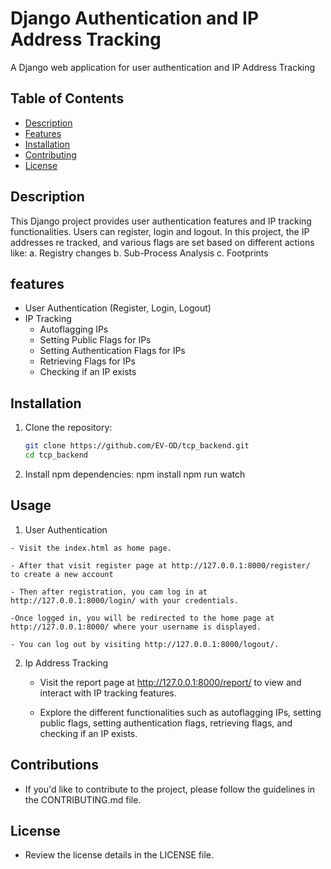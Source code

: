 #  Django Authentication and IP Address Tracking

A Django web application for user authentication and IP Address Tracking

##  Table of Contents

- [Description](#description)
- [Features](#features)
- [Installation](#installation)
- [Contributing](#contributing)
- [License](#license)


## Description
This Django project provides user authentication features and IP tracking functionalities. Users can register, login and logout. In this project, the IP addresses re tracked, and various flags are set based on different actions like:
a. Registry changes
b. Sub-Process Analysis
c. Footprints


## features
- User Authentication (Register, Login, Logout)
- IP Tracking
  - Autoflagging IPs
  - Setting Public Flags for IPs
  - Setting Authentication Flags for IPs
  - Retrieving Flags for IPs
  - Checking if an IP exists

## Installation

  1. Clone the repository:
  
     ```bash
     git clone https://github.com/EV-OD/tcp_backend.git
     cd tcp_backend
     
 2. Install npm dependencies:
       npm install
       npm run watch

## Usage
   1. User Authentication

    - Visit the index.html as home page.
  
    - After that visit register page at http://127.0.0.1:8000/register/  to create a new account
  
    - Then after registration, you cam log in at http://127.0.0.1:8000/login/ with your credentials.
  
    -Once logged in, you will be redirected to the home page at  http://127.0.0.1:8000/ where your username is displayed.
  
    - You can log out by visiting http://127.0.0.1:8000/logout/.

2. Ip Address Tracking

    - Visit the report page at http://127.0.0.1:8000/report/ to view and interact with IP tracking features.
  
    - Explore the different functionalities such as autoflagging IPs, setting public flags, setting authentication flags, retrieving flags, and   checking if an IP exists.

## Contributions

  - If you'd like to contribute to the project, please follow the guidelines in the CONTRIBUTING.md file.

## License
   - Review the license details in the LICENSE file.


  



  






